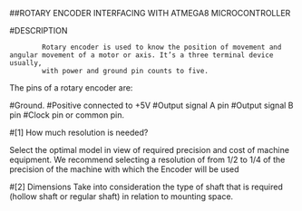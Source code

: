##ROTARY ENCODER INTERFACING WITH ATMEGA8 MICROCONTROLLER

#DESCRIPTION

            Rotary encoder is used to know the position of movement and angular movement of a motor or axis. It’s a three terminal device usually,
            with power and ground pin counts to five.

The pins of a rotary encoder are:

#Ground.
#Positive connected to +5V
#Output signal A pin
#Output signal B pin
#Clock pin or common pin.


#[1] How much resolution is needed?

Select the optimal model in view of required precision and cost of machine equipment.
We recommend selecting a resolution of from 1/2 to 1/4 of the precision of the machine with which the Encoder will be used

#[2] Dimensions
Take into consideration the type of shaft that is required (hollow shaft or regular shaft) in relation to mounting space.
